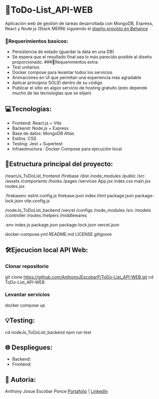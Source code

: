 # 📝ToDo-List_API-WEB
Aplicación web de gestión de tareas desarrollada con MongoDB, Express, React y Node.js (Stack MERN) 
siguiendo el [diseño provisto en Behance](https://www.behance.net/gallery/168706675/React-Js-Todo-List-App?tracking_source=search_projects&l=38)
### 📌Requerimientos basicos: 
- Persistencia de estado (guardar la data en una DB)
- Se espera que el resultado final sea lo más parecido posible al diseño proporcionado.
###📍Requerimientos extra:
- Test unitarios
- Docker compose para levantar todos los servicios
- Animaciones en UI que permitan una experiencia más agradable
- Aplicar principios SOLID dentro de su código
- Publicar el sitio en algún servicio de hosting gratuito (esto depende mucho de las tecnologías que se elijan)

## 💻Tecnologías:
- Frontend: React.js + Vite
- Backend: Node.js + Express
- Base de datos: MongoDB Atlas
- Estilos: CSS 
- Testing: Jest + Supertest
- Infraestructura : Docker Compose para ejecución local

## 📂Estructura principal del proyecto:
/reactJs_ToDoList_frontend
  /firebase
  /dist
  /node_modules
  /public
  /src
    /assets
    /components
    /hooks
    /pages
    /services
    App.jsx
    index.css
    main.jsx
    routes.jsx
    
  .firebaserc
  eslint.config.js
  firebase.json
  index.html
  package.json
  package-lock.json
  vite.config.js
  
/nodeJs_ToDoList_backend
  /vercel
  /configs
  /node_modules
  /src
    /models
    /controller
    /routes
    /helpers
    /middlewares
    
  .env
  index.js
  package.json
  package-lock.json
  vercel.json
  
docker-compose.yml
README.md
LICENSE
gitignore

## 🛠️Ejecucion local API Web:
### Clonar repositorio
git clone https://github.com/AnthonyJEscobarP/ToDo-List_API-WEB.git
cd ToDo-List_API-WEB
### Levantar servicios
docker compose up

## 💡Testing:
cd nodeJs_ToDoList_backend
npm run test

## 🌐 Despliegues:
 - Backend:
 - Frontend:

## 📄 Autoria:
Anthony Josue Escobar Ponce 
[Portafolio](https://ae--technologies.web.app/index.html) | [LinkedIn](https://www.linkedin.com/in/tuusuario/)
